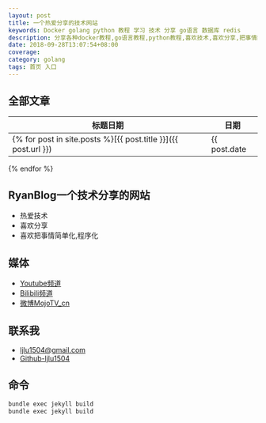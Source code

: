 ```yaml
---
layout: post
title: 一个热爱分享的技术网站
keywords: Docker golang python 教程 学习 技术 分享 go语言 数据库 redis
description: 分享各种docker教程,go语言教程,python教程,喜欢技术,喜欢分享,把事情简单化
date: 2018-09-28T13:07:54+08:00
coverage: 
category: golang
tags: 首页 入口
---
```


## 全部文章

标题日期|日期
---|---
{% for post in site.posts %}[{{ post.title }}]({{ post.url }}) | {{ post.date | date:"%Y-%m-%d" }}
{% endfor %}


## RyanBlog一个技术分享的网站
- 热爱技术
- 喜欢分享
- 喜欢把事情简单化,程序化

## 媒体

- [Youtube频道](https://www.youtube.com/channel/UCX6rNsdQm37Z7-egP4ygF4g?view_as=subscriber)
- [Bilibili频道](https://space.bilibili.com/148303288?spm_id_from=333.788.b_765f7570696e666f.2)
- [微博MojoTV_cn](http://weibo.com/u/2706451481?is_all=1)

## 联系我

- [ljlu1504@gmail.com](ljlu1504@gmail.com)
- [Github-ljlu1504](https://github.com/ljlu1504)

## 命令
```bash
bundle exec jekyll build
bundle exec jekyll build


```

